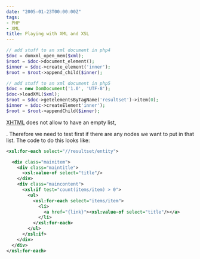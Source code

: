 ```yaml
---
date: "2005-01-23T00:00:00Z"
tags:
- PHP
- XML
title: Playing with XML and XSL
---
```

```php  
// add stuff to an xml document in php4
$doc = domxml_open_mem($xml);
$root = $doc->document_element();
$inner = $doc->create_element('inner');
$root = $root->append_child($inner);

// add stuff to an xml document in php5
$doc = new DomDocument('1.0', 'UTF-8');
$doc->loadXML($xml);
$root = $doc->getelementsByTagName('resultset')->item(0);
$inner = $doc->createElement'inner');
$root = $root->appendChild($inner); 
```

[XHTML](http://www.w3.org/TR/xhtml1/) does not allow to have an empty list, <ul></ul>. Therefore we need to test first if there are any nodes we want to put in that list. The code to do this looks like:

```xml
<xsl:for-each select="//resultset/entity">

  <div class="mainitem">
    <div class="maintitle">
      <xsl:value-of select="title"/>
    </div>
    <div class="maincontent">
      <xsl:if test="count(items/item) > 0">
        <ul>
          <xsl:for-each select="items/item"> 
            <li>
              <a href="{link}"><xsl:value-of select="title"/></a>
            </li>
          </xsl:for-each> 
        </ul> 
      </xsl:if>
    </div>
  </div> 
</xsl:for-each>
```
